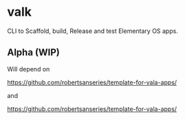 # valk

CLI to Scaffold, build, Release and test Elementary OS apps.

## Alpha (WIP)

Will depend on

https://github.com/robertsanseries/template-for-vala-apps/

and

https://github.com/robertsanseries/template-for-vala-apps/
